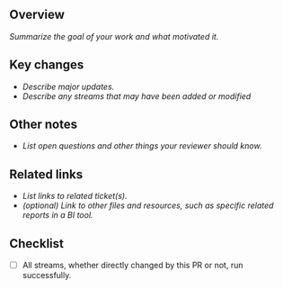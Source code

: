 ## Overview
_Summarize the goal of your work and what motivated it._

## Key changes
- _Describe major updates._
- _Describe any streams that may have been added or modified_

## Other notes
- _List open questions and other things your reviewer should know._

## Related links
- _List links to related ticket(s)._
- _(optional) Link to other files and resources, such as specific related reports in a BI tool._

## Checklist
- [ ] All streams, whether directly changed by this PR or not, run successfully.
